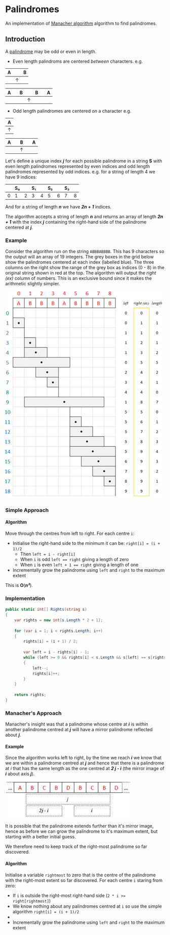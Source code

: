 # Palindromes

An implementation of [Manacher algorithm](https://en.wikipedia.org/wiki/Longest_palindromic_substring) algorithm to find palindromes.

## Introduction

A [palindrome](https://en.wikipedia.org/wiki/Palindrome) may be odd or even in length.
* Even length palindroms are centered *between* characters. e.g.

| A |   | B |
|---|---|---|
|   | ↑ |   |

| A |   | B |   | B |   | A |
|---|---|---|---|---|---|---|
|   |   |   | ↑ |   |   |   |

* Odd length palindromes are centered *on* a character e.g.

| A |
|---|
| ↑ |

| A |   | B |   | A |
|---|---|---|---|---|
|   |   | ↑ |   |   |

Let's define a unique index ***j*** for each possible palindrome in a string **S** with even length palindromes represented by even indices and odd length palindromes represented by odd indices. e.g. for a string of length 4 we have 9 indices:

|   | S₀|   | S₁|   | S₂|   | S₃|   |
|---|---|---|---|---|---|---|---|---|
| 0 | 1 | 2 | 3 | 4 | 5 | 6 | 7 | 8 |

And for a string of length ***n*** we have ***2n + 1*** indices.

The algorithm accepts a string of length ***n*** and returns an array of length ***2n + 1*** with the index ***j*** containing the right-hand side of the palindrome centered at ***j***.

### Example
Consider the algorithm run on the string `ABBBABBBB`. This has 9 characters so the output will an array of 19 integers. The grey boxes in the grid below show the palindromes centered at each index (labelled blue). The three columns on the right show the range of the grey box as indices (0 - 8) in the original string shown in red at the top. The algorithm will output the *right (ex)* column of numbers. This is an exclusive bound since it makes the arithmetic slightly simpler.

![alt text](https://github.com/rbec/Palindromes/blob/master/example.PNG)

### Simple Approach

#### Algorithm
Move through the centres from left to right. For each centre `i`:
* Initialise the right-hand side to the minimum it can be: `right[i] = (i + 1)/2`
  * Then `left = i - right[i]`
  * When `i` is odd `left == right` giving a length of zero
  * When `i` is even `left + 1 == right` giving a length of one
* Incrementally grow the palindrome using `left` and `right` to the maximum extent

This is **O**(***n²***).

### Implementation
``` C#
public static int[] Rights(string s)
{
    var rights = new int[s.Length * 2 + 1];

    for (var i = 1; i < rights.Length; i++)
    {
        rights[i] = (i + 1) / 2;

        var left = i - rights[i] - 1;
        while (left >= 0 && rights[i] < s.Length && s[left] == s[rights[i]])
        {
            left--;
            rights[i]++;
        }
    }

    return rights;
}
```
### Manacher's Approach
Manacher's insight was that a palindrome whose centre at ***i*** is *within* another palindrome centred at ***j*** will have a mirror palindrome reflected about ***j***.

#### Example
Since the algorithm works left to right, by the time we reach ***i*** we know that we are within a palindrome centred at ***j*** and hence that there is a palindrome at *i* that has the same length as the one centred at ***2 j - i*** (the mirror image of ***i*** about axis ***j***).

![alt text](https://github.com/rbec/Palindromes/blob/master/example_mirror.PNG)

It is possible that the palindrome extends further than it's mirror image, hence as before we can grow the palindrome to it's maximum extent, but starting with a better initial guess.

We therefore need to keep track of the right-most palindrome so far discovered.

#### Algorithm
Initialise a variable `rightmost` to zero that is the centre of the palindrome with the right-most extent so far discovered.
For each centre `i` staring from zero:
*  If `i` is outside the right-most right-hand side (`2 * i >= right[rightmost]`)
  * We know nothing about any palindromes centred at `i` so use the simple algorithm `right[i] = (i + 1)/2`
  * 
* Incrementally grow the palindrome using `left` and `right` to the maximum extent
